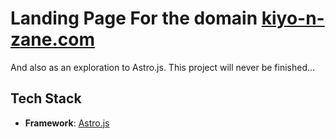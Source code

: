 # Landing Page For the domain [kiyo-n-zane.com](https://kiyo-n-zane.com)

And also as an exploration to Astro.js. This project will never be finished...

## Tech Stack

- **Framework**: [Astro.js](https://astro.build/)
